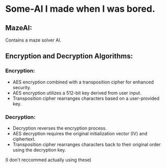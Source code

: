 # Some-AI I made when I was bored.

## MazeAI:

Contains a maze solver AI.

## Encryption and Decryption Algorithms:

### Encryption:
- AES encryption combined with a transposition cipher for enhanced security.
- AES encryption utilizes a 512-bit key derived from user input.
- Transposition cipher rearranges characters based on a user-provided key.

### Decryption:
- Decryption reverses the encryption process.
- AES decryption requires the original initialization vector (IV) and ciphertext.
- Transposition cipher rearranges characters back to their original order using the decryption key.

(I don't reccommed actually using these)